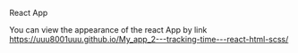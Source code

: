 React App

You can view the appearance of the react App by link https://uuu8001uuu.github.io/My_app_2---tracking-time---react-html-scss/
